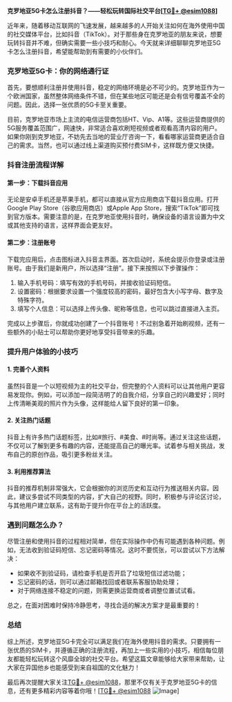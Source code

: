 **克罗地亚5G卡怎么注册抖音？——轻松玩转国际社交平台[[TG💪+ @esim1088](https://t.me/s/esim1088)]**

近年来，随着移动互联网的飞速发展，越来越多的人开始关注如何在海外使用中国的社交媒体平台，比如抖音（TikTok）。对于那些身在克罗地亚的朋友来说，想要玩转抖音并不难，但确实需要一些小技巧和耐心。今天就来详细聊聊克罗地亚5G卡怎么注册抖音，希望能帮助到有需要的小伙伴们。

### 克罗地亚5G卡：你的网络通行证

首先，要想顺利注册并使用抖音，稳定的网络环境是必不可少的。克罗地亚作为一个欧洲国家，虽然整体网络条件不错，但在某些地区可能还是会有信号覆盖不全的问题。因此，选择一张优质的5G卡至关重要。

目前，克罗地亚市场上主流的电信运营商包括HT、Vip、A1等。这些运营商提供的5G服务覆盖范围广，网速快，非常适合喜欢刷短视频或者观看高清内容的用户。如果你刚到克罗地亚，不妨先去当地的营业厅咨询一下，看看哪家运营商更适合自己的需求。当然，也可以通过线上渠道购买预付费SIM卡，这样既方便又快捷。

### 抖音注册流程详解

#### 第一步：下载抖音应用

无论是安卓手机还是苹果手机，都可以直接从官方应用商店下载抖音应用。打开Google Play Store（谷歌应用商店）或Apple App Store，搜索“TikTok”即可找到官方版本。需要注意的是，在克罗地亚使用抖音时，确保设备的语言设置为中文或其他支持的语言，这样界面会更友好。

#### 第二步：注册账号

下载完应用后，点击图标进入抖音主界面。首次启动时，系统会提示你登录或注册账号。由于我们是新用户，所以选择“注册”。接下来按照以下步骤操作：

1. 输入手机号码：填写有效的手机号码，并接收验证码短信。
2. 设置密码：根据要求设置一个强度较高的密码，最好包含大小写字母、数字及特殊字符。
3. 填写个人信息：可以选择上传头像、昵称等信息，也可以跳过直接进入主页。

完成以上步骤后，你就成功创建了一个抖音账号！不过别急着开始刷视频，还有一些额外的小贴士可以帮助你更好地享受抖音带来的乐趣。

### 提升用户体验的小技巧

#### 1. 完善个人资料

虽然抖音是一个以短视频为主的社交平台，但完整的个人资料可以让其他用户更容易发现你。例如，可以添加一段简洁明了的自我介绍，分享自己的兴趣爱好；同时上传清晰美观的照片作为头像，这样能给人留下良好的第一印象。

#### 2. 关注热门话题

抖音上有许多热门话题标签，比如#旅行、#美食、#时尚等。通过关注这些话题，不仅可以了解到更多有趣的内容，还能提高自己的曝光率。试着参与相关挑战，发布自己的原创作品，吸引更多粉丝关注。

#### 3. 利用推荐算法

抖音的推荐机制非常强大，它会根据你的浏览历史和互动行为推送相关内容。因此，建议多尝试不同类型的内容，扩大自己的视野。同时，积极参与评论区讨论，与其他用户建立联系，这有助于提升你在平台上的活跃度。

### 遇到问题怎么办？

尽管注册和使用抖音的过程相对简单，但在实际操作中仍有可能遇到各种问题。例如，无法收到验证码短信、忘记密码等情况。这时不要慌张，可以尝试以下方法解决：

- 如果收不到验证码，请检查手机是否开启了垃圾短信过滤功能；
- 忘记密码的话，则可以通过邮箱找回或者联系客服协助处理；
- 对于网络连接不稳定的问题，则需更换运营商或者调整位置试试看。

总之，在面对困难时保持冷静思考，寻找合适的解决方案才是最重要的！

### 总结

综上所述，克罗地亚5G卡完全可以满足我们在海外使用抖音的需求。只要拥有一张优质的SIM卡，并遵循正确的注册流程，再加上一些实用的小技巧，相信每位朋友都能轻松玩转这个风靡全球的社交平台。希望这篇文章能够给大家带来帮助，让大家在异国他乡也能感受到来自祖国的文化魅力！

最后再次提醒大家关注[TG💪+ @esim1088](https://t.me/s/esim1088)，那里不仅有关于克罗地亚5G卡的信息，还有更多精彩内容等着你哦！[[TG💪+ @esim1088](https://t.me/s/esim1088) ![Image](https://i.postimg.cc/4NQfJmqS/Snipaste-2025-05-13-00-14-12.png)]